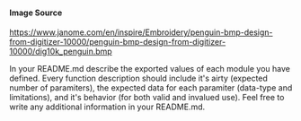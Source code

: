 


#### Image Source
https://www.janome.com/en/inspire/Embroidery/penguin-bmp-design-from-digitizer-10000/penguin-bmp-design-from-digitizer-10000/dig10k_penguin.bmp


In your README.md describe the exported values of each module you have defined. Every function description should include it's airty (expected number of paramiters), the expected data for each paramiter (data-type and limitations), and it's behavior (for both valid and invalued use). Feel free to write any additional information in your README.md.